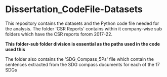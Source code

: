 # Dissertation_CodeFile-Datasets
This repository contains the datasets and the Python code file needed for the analysis.
The folder 'CSR Reports' contains within it company-wise sub folders which have the CSR reports forom 2017-22. 

**This folder-sub folder division is essential as the paths used in the code used this**

The folder also contains the 'SDG_Compass_5Ps' file which contain the sentences extracted from the SDG compass documents for each of the 17 SDGs
